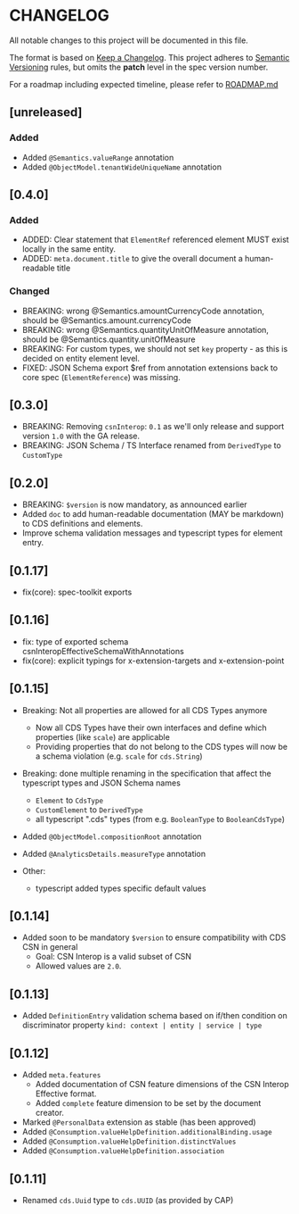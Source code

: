 # CHANGELOG

All notable changes to this project will be documented in this file.

The format is based on [Keep a Changelog](https://keepachangelog.com/en/1.0.0/).
This project adheres to [Semantic Versioning](https://semver.org/spec/v2.0.0.html) rules,
but omits the **patch** level in the spec version number.

For a roadmap including expected timeline, please refer to [ROADMAP.md](./ROADMAP.md)

## [unreleased]

### Added

- Added `@Semantics.valueRange` annotation
- Added `@ObjectModel.tenantWideUniqueName` annotation

## [0.4.0]

### Added

- ADDED: Clear statement that `ElementRef` referenced element MUST exist locally in the same entity.
- ADDED: `meta.document.title` to give the overall document a human-readable title

### Changed

- BREAKING: wrong @Semantics.amountCurrencyCode annotation, should be @Semantics.amount.currencyCode
- BREAKING: wrong @Semantics.quantityUnitOfMeasure annotation, should be @Semantics.quantity.unitOfMeasure
- BREAKING: For custom types, we should not set `key` property - as this is decided on entity element level.
- FIXED: JSON Schema export $ref from annotation extensions back to core spec (`ElementReference`) was missing.

## [0.3.0]

- BREAKING: Removing `csnInterop`: `0.1` as we'll only release and support version `1.0` with the GA release.
- BREAKING: JSON Schema / TS Interface renamed from `DerivedType` to `CustomType`

## [0.2.0]

- BREAKING: `$version` is now mandatory, as announced earlier
- Added `doc` to add human-readable documentation (MAY be markdown) to CDS definitions and elements.
- Improve schema validation messages and typescript types for element entry.

## [0.1.17]

- fix(core): spec-toolkit exports

## [0.1.16]

- fix: type of exported schema csnInteropEffectiveSchemaWithAnnotations
- fix(core): explicit typings for x-extension-targets and x-extension-point

## [0.1.15]

- Breaking: Not all properties are allowed for all CDS Types anymore
  - Now all CDS Types have their own interfaces and define which properties (like `scale`) are applicable
  - Providing properties that do not belong to the CDS types will now be a schema violation (e.g. `scale` for `cds.String`)
- Breaking: done multiple renaming in the specification that affect the typescript types and JSON Schema names
  - `Element` to `CdsType`
  - `CustomElement` to `DerivedType`
  - all typescript ".cds" types (from e.g. `BooleanType` to `BooleanCdsType`)
- Added `@ObjectModel.compositionRoot` annotation
- Added `@AnalyticsDetails.measureType` annotation

- Other:
  - typescript added types specific default values

## [0.1.14]

- Added soon to be mandatory `$version` to ensure compatibility with CDS CSN in general
  - Goal: CSN Interop is a valid subset of CSN
  - Allowed values are `2.0`.

## [0.1.13]

- Added `DefinitionEntry` validation schema based on if/then condition on discriminator property `kind: context | entity | service | type`

## [0.1.12]

- Added `meta.features`
  - Added documentation of CSN feature dimensions of the CSN Interop Effective format.
  - Added `complete` feature dimension to be set by the document creator.
- Marked `@PersonalData` extension as stable (has been approved)
- Added `@Consumption.valueHelpDefinition.additionalBinding.usage`
- Added `@Consumption.valueHelpDefinition.distinctValues`
- Added `@Consumption.valueHelpDefinition.association`

## [0.1.11]

- Renamed `cds.Uuid` type to `cds.UUID` (as provided by CAP)
